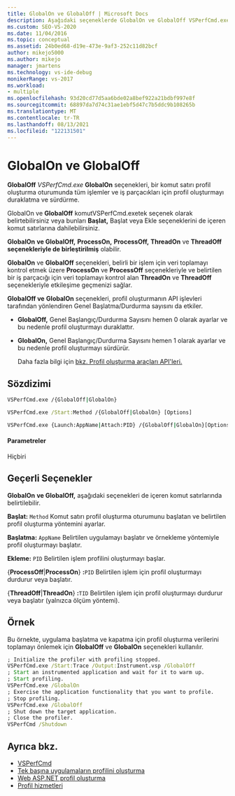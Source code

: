 ```yaml
---
title: GlobalOn ve GlobalOff | Microsoft Docs
description: Aşağıdaki seçeneklerde GlobalOn ve GlobalOff VSPerfCmd.exe. Bu seçenekler, bir komut satırı profil oluşturma oturumunda işlemler ve iş parçacıkları için profil oluşturmayı duraklatma ve sürdürme.
ms.custom: SEO-VS-2020
ms.date: 11/04/2016
ms.topic: conceptual
ms.assetid: 24b0ed68-d19e-473e-9af3-252c11d82bcf
author: mikejo5000
ms.author: mikejo
manager: jmartens
ms.technology: vs-ide-debug
monikerRange: vs-2017
ms.workload:
- multiple
ms.openlocfilehash: 93d20cd77d5aa6bde02a8bef922a21bdbf997e8f
ms.sourcegitcommit: 68897da7d74c31ae1ebf5d47c7b5ddc9b108265b
ms.translationtype: MT
ms.contentlocale: tr-TR
ms.lasthandoff: 08/13/2021
ms.locfileid: "122131501"
---
```

# <a name="globalon-and-globaloff"></a>GlobalOn ve GlobalOff
**GlobalOff** *VSPerfCmd.exe* **GlobalOn** seçenekleri, bir komut satırı profil oluşturma oturumunda tüm işlemler ve iş parçacıkları için profil oluşturmayı duraklatma ve sürdürme.

 GlobalOn  ve **GlobalOff** komutVSPerfCmd.exetek  seçenek olarak belirtebilirsiniz veya bunları **Başlat,** Başlat veya Ekle seçeneklerini de içeren komut satırlarına  dahilebilirsiniz.

 **GlobalOn** **ve GlobalOff,** **ProcessOn,** **ProcessOff,** **ThreadOn** ve **ThreadOff seçenekleriyle de birleştirilmiş** olabilir.

 **GlobalOn** ve **GlobalOff** seçenekleri, belirli bir işlem için veri toplamayı kontrol etmek üzere **ProcessOn** ve **ProcessOff** seçenekleriyle ve belirtilen bir iş parçacığı için veri toplamayı kontrol alan **ThreadOn** ve **ThreadOff** seçenekleriyle etkileşime geçmenizi sağlar.

 **GlobalOff ve** **GlobalOn** seçenekleri, profil oluşturmanın API işlevleri tarafından yönlendiren Genel Başlatma/Durdurma sayısını da etkiler.

- **GlobalOff,** Genel Başlangıç/Durdurma Sayısını hemen 0 olarak ayarlar ve bu nedenle profil oluşturmayı duraklattır.

- **GlobalOn,** Genel Başlangıç/Durdurma Sayısını hemen 1 olarak ayarlar ve bu nedenle profil oluşturmayı sürdürür.

  Daha fazla bilgi için [bkz. Profil oluşturma araçları API'leri.](../profiling/profiling-tools-apis.md)

## <a name="syntax"></a>Sözdizimi

```cmd
VSPerfCmd.exe /{GlobalOff|GlobalOn}

VSPerfCmd.exe /Start:Method /{GlobalOff|GlobalOn} [Options]

VSPerfCmd.exe {Launch:AppName|Attach:PID} /{GlobalOff|GlobalOn}[Options]
```

#### <a name="parameters"></a>Parametreler
 Hiçbiri

## <a name="valid-options"></a>Geçerli Seçenekler
 **GlobalOn** **ve GlobalOff,** aşağıdaki seçenekleri de içeren komut satırlarında belirtilebilir.

 **Başlat:** `Method` Komut satırı profil oluşturma oturumunu başlatan ve belirtilen profil oluşturma yöntemini ayarlar.

 **Başlatma:** `AppName` Belirtilen uygulamayı başlatır ve örnekleme yöntemiyle profil oluşturmayı başlatır.

 **Ekleme:** `PID` Belirtilen işlem profilini oluşturmayı başlar.

 {**ProcessOff**&#124;**ProcessOn**} **:**`PID` Belirtilen işlem için profil oluşturmayı durdurur veya başlatır.

 {**ThreadOff**&#124;**ThreadOn**} **:**`TID` Belirtilen işlem için profil oluşturmayı durdurur veya başlatır (yalnızca ölçüm yöntemi).

## <a name="example"></a>Örnek
 Bu örnekte, uygulama başlatma ve kapatma için profil oluşturma verilerini toplamayı önlemek için **GlobalOff** ve **GlobalOn** seçenekleri kullanılır.

```cmd
; Initialize the profiler with profiling stopped.
VSPerfCmd.exe /Start:Trace /Output:Instrument.vsp /GlobalOff
; Start an instrumented application and wait for it to warm up.
; Start profiling.
VSPerfCmd.exe /GlobalOn
; Exercise the application functionality that you want to profile.
; Stop profiling.
VSPerfCmd.exe /GlobalOff
; Shut down the target application.
; Close the profiler.
VSPerfCmd /Shutdown

```

## <a name="see-also"></a>Ayrıca bkz.
- [VSPerfCmd](../profiling/vsperfcmd.md)
- [Tek başına uygulamaların profilini oluşturma](../profiling/command-line-profiling-of-stand-alone-applications.md)
- [Web ASP.NET profil oluşturma](../profiling/command-line-profiling-of-aspnet-web-applications.md)
- [Profil hizmetleri](../profiling/command-line-profiling-of-services.md)
